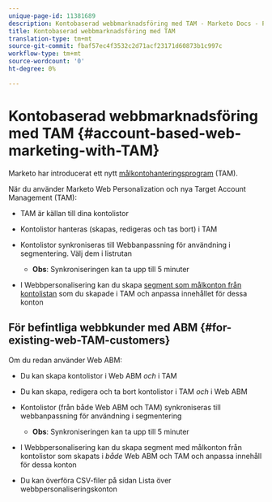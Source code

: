 ```yaml
---
unique-page-id: 11381689
description: Kontobaserad webbmarknadsföring med TAM - Marketo Docs - Produktdokumentation
title: Kontobaserad webbmarknadsföring med TAM
translation-type: tm+mt
source-git-commit: fbaf57ec4f3532c2d71acf23171d60873b1c997c
workflow-type: tm+mt
source-wordcount: '0'
ht-degree: 0%

---
```



# Kontobaserad webbmarknadsföring med TAM {#account-based-web-marketing-with-TAM}

Marketo har introducerat ett nytt [målkontohanteringsprogram](https://docs.marketo.com/display/docs/account+based+marketing) (TAM).

När du använder Marketo Web Personalization och nya Target Account Management (TAM):

* TAM är källan till dina kontolistor
* Kontolistor hanteras (skapas, redigeras och tas bort) i TAM
* Kontolistor synkroniseras till Webbanpassning för användning i segmentering. Välj dem i listrutan

   * **Obs**: Synkroniseringen kan ta upp till 5 minuter

* I Webbpersonalisering kan du skapa [segment som målkonton från kontolistan](/help/marketo/product-docs/web-personalization/account-based-web-marketing/create-a-new-account-list.md) som du skapade i TAM och anpassa innehållet för dessa konton

## För befintliga webbkunder med ABM {#for-existing-web-TAM-customers}

Om du redan använder Web ABM:

* Du kan skapa kontolistor i Web ABM _och_ i TAM
* Du kan skapa, redigera och ta bort kontolistor i TAM _och_ i Web ABM
* Kontolistor (från både Web ABM och TAM) synkroniseras till webbanpassning för användning i segmentering

   * **Obs**: Synkroniseringen kan ta upp till 5 minuter

* I Webbpersonalisering kan du skapa segment med målkonton från kontolistor som skapats i _både_ Web ABM och TAM och anpassa innehåll för dessa konton
* Du kan överföra CSV-filer på sidan Lista över webbpersonaliseringskonton
